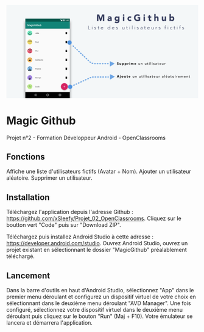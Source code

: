 ![Cover](https://github.com/ShiNoragami/Projet_02_OC/blob/master/magicgithub.png)

# Magic Github

Projet n°2 - Formation Développeur Android - OpenClassrooms

## Fonctions

Affiche une liste d'utilisateurs fictifs (Avatar + Nom).
Ajouter un utilisateur aléatoire.
Supprimer un utilisateur.

## Installation

Téléchargez l'application depuis l'adresse Github : https://github.com/xSleefy/Projet_02_OpenClassrooms. 
    Cliquez sur le boutton vert "Code" puis sur "Download ZIP".

Téléchargez puis installez Android Studio à cette adresse : https://developer.android.com/studio.
    Ouvrez Android Studio, ouvrez un projet existant en sélectionnant le dossier "MagicGithub" préalablement téléchargé.

## Lancement

Dans la barre d'outils en haut d'Android Studio, sélectionnez "App" dans le premier menu déroulant et configurez un dispositif virtuel de votre choix en sélectionnant dans le deuxième menu déroulant "AVD Manager". 
Une fois configuré, sélectionnez votre dispositif virtuel dans le deuxième menu déroulant puis cliquez sur le bouton "Run" (Maj + F10). 
Votre émulateur se lancera et démarrera l'application.
